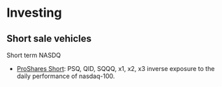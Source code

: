 # Investing

## Short sale vehicles

Short term NASDQ

* [ProShares Short](https://www.nasdaq.com/article/3-ways-to-short-nasdaq-with-etfs-cm578081): PSQ, QID, SQQQ, x1, x2, x3 inverse exposure to the daily performance of nasdaq-100.  
